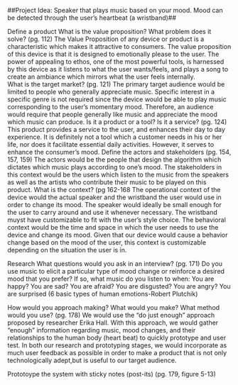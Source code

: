 ##Project Idea: Speaker that plays music based on your mood. Mood can be detected through the user’s heartbeat (a wristband)##

Define a product
What is the value proposition? What problem does it solve? (pg. 112) 
The Value Proposition of any device or product is a characteristic which makes it attractive to consumers. The value proposition of this device is that it is designed to emotionally please to the user. The power of appealing to ethos, one of the most powerful tools, is harnessed by this device as it listens to what the user wants/feels, and plays a song to create an ambiance which mirrors what the user feels internally.  
What is the target market? (pg. 121)
	The primary target audience would be limited to people who generally appreciate music. Specific interest in a specific genre is not required since the device would be able to play music corresponding to the user’s momentary mood. Therefore, an audience would require that people generally like music and appreciate the mood which music can produce. 
Is it a product or a tool? Is it a service? (pg. 124)
	This product provides a service to the user, and enhances their day to day experience. It is definitely not a tool which a customer needs in his or her life, nor does it facilitate essential daily activities. However, it serves to enhance the consumer’s mood. 
Define the actors and stakeholders (pg. 154, 157, 159)
	The actors would be the people that design the algorithm which dictates which music plays according to one’s mood. The stakeholders in this context would be the users which listen to the music from the speakers as well as the artists who contribute their music to be played on this product. 
What is the context? (pg 162-168
The operational context of the device would the actual speaker and the wristband the user would use in order to change its mood. The speaker would ideally be small enough for the user to carry around and use it whenever necessary. The wristband muyst have customizable to fit with the user’s style choice. 
The behavioral context would be the time and space in which the user needs to use the device and change its mood. Given that our device would cause a behavior change based on the mood of the user, this context is customizable depending on the situation the user is in. 

Research
What questions would you ask in an interview? (pg. 171)
Do you use music to elicit a particular type of mood change or reinforce a desired mood that you prefer? If so, what music do you listen to when: 
You are happy?
You are sad?
You are afraid? 
You are disgusted?
You are angry?
You are surprised
(6 basic types of human emotions-Robert Plutchik)

How would you approach making? What would you make? What method would you use? (pg. 178)
We would use the “do just enough” approach proposed by researcher Erika Hall. With this approach, we would gather “enough” information regarding music, mood changes, and their relationships to the human body (heart beat) to quickly prototype and user test. In both our research and prototyping stages, we would incorporate as much user feedback as possible in order to make a product that is not only technologically adept,but is useful to our target audience. 


Prototoype the system with sticky notes (post-its) (pg. 179, figure 5-13)

